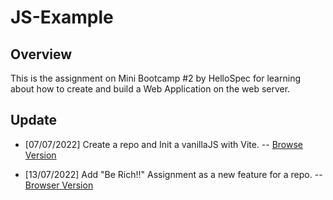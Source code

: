 # JS-Example

## Overview

This is the assignment on Mini Bootcamp #2 by HelloSpec for learning about how to create and build a Web Application on the web server.

## Update

- [07/07/2022] Create a repo and Init a vanillaJS with Vite. -- [Browse Version](https://bit.ly/3c4p7Ap)
  
- [13/07/2022] Add "Be Rich!!" Assignment as a new feature for a repo. -- [Browser Version](https://bit.ly/3RquZV3)  
